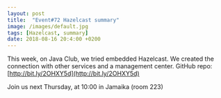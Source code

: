 ```yaml
---
layout: post
title:  "Event#72 Hazelcast summary"
image: /images/default.jpg
tags: [Hazelcast, summary]
date: 2018-08-16 20:4:00 +0200
---
```


This week, on Java Club, we tried embedded Hazelcast. We created the connection with other services and a management center. GitHub repo:[http://bit.ly/2OHXY5d](http://bit.ly/2OHXY5d)

Join us next Thursday, at 10:00 in Jamaika (room 223)